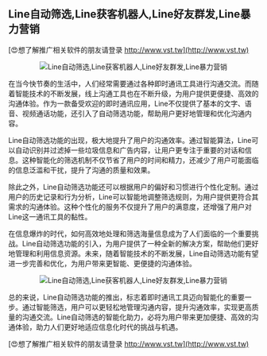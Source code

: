 ## **Line自动筛选,Line获客机器人,Line好友群发,Line暴力营销**

[😍想了解推广相关软件的朋友请登录 http://www.vst.tw](http://www.vst.tw)

 <center><img src="https://vst.tw/MP4/tuiguang/png/3.png" alt="Line自动筛选,Line获客机器人,Line好友群发,Line暴力营销"></center>

在当今快节奏的生活中，人们经常需要通过各种即时通讯工具进行沟通交流。而随着智能技术的不断发展，线上沟通工具也在不断升级，为用户提供更便捷、高效的沟通体验。作为一款备受欢迎的即时通讯应用，Line不仅提供了基本的文字、语音、视频通话功能，还引入了自动筛选功能，帮助用户更好地管理和优化沟通内容。

Line自动筛选功能的出现，极大地提升了用户的沟通效率。通过智能算法，Line可以自动识别并过滤掉一些垃圾信息和广告内容，让用户更专注于重要的对话和信息。这种智能化的筛选机制不仅节省了用户的时间和精力，还减少了用户可能面临的信息泛滥和干扰，提升了沟通的质量和效果。

除此之外，Line自动筛选功能还可以根据用户的偏好和习惯进行个性化定制。通过用户的历史记录和行为分析，Line可以智能地调整筛选规则，为用户提供更符合其需求的沟通体验。这种个性化的服务不仅提升了用户的满意度，还增强了用户对Line这一通讯工具的黏性。

在信息爆炸的时代，如何高效地处理和筛选海量信息成为了人们面临的一个重要挑战。Line自动筛选功能的引入，为用户提供了一种全新的解决方案，帮助他们更好地管理和利用信息资源。未来，随着智能技术的不断发展，Line自动筛选功能有望进一步完善和优化，为用户带来更智能、更便捷的沟通体验。

 <center><img src="https://vst.tw/MP4/tuiguang/png/2.png" alt="Line自动筛选,Line获客机器人,Line好友群发,Line暴力营销"></center>

总的来说，Line自动筛选功能的推出，标志着即时通讯工具迈向智能化的重要一步。通过智能筛选，用户可以更轻松地管理沟通内容，提升沟通效率，实现更高质量的沟通交流。Line自动筛选的智能化助力，必将为用户带来更加便捷、高效的沟通体验，助力人们更好地适应信息化时代的挑战与机遇。

[😍想了解推广相关软件的朋友请登录 http://www.vst.tw](http://www.vst.tw)



